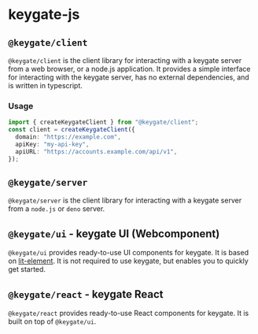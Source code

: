 # keygate-js

## `@keygate/client`

`@keygate/client` is the client library for interacting with a keygate server from a web browser, or a node.js application. It provides a simple interface for interacting with the keygate server, has no external dependencies, and is written in typescript.

### Usage

```typescript
import { createKeygateClient } from "@keygate/client";
const client = createKeygateClient({
  domain: "https://example.com",
  apiKey: "my-api-key",
  apiURL: "https://accounts.example.com/api/v1",
});
```

## `@keygate/server`

`@keygate/server` is the client library for interacting with a keygate server from a `node.js` or `deno` server.

## `@keygate/ui` - keygate UI (Webcomponent)

`@keygate/ui` provides ready-to-use UI components for keygate. It is based on [lit-element](https://lit-element.polymer-project.org/). It is not required to use keygate, but enables you to quickly get started.

## `@keygate/react` - keygate React

`@keygate/react` provides ready-to-use React components for keygate. It is built on top of `@keygate/ui`.
